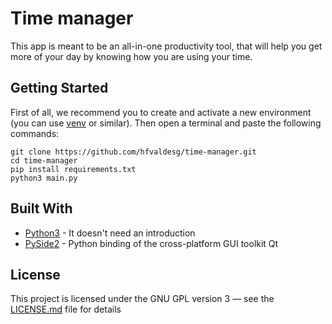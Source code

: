 # Time manager

This app is meant to be an all-in-one productivity tool, that will help you get more of your day by knowing how you are using your time.

## Getting Started

First of all, we recommend you to create and activate a new environment (you can use [venv](https://virtualenv.pypa.io/en/latest/userguide/#usage) or similar). Then open a terminal and paste the following commands:

	git clone https://github.com/hfvaldesg/time-manager.git
	cd time-manager
	pip install requirements.txt
	python3 main.py


## Built With

* [Python3](https://www.python.org/) - It doesn't need an introduction
* [PySide2](https://www.qt.io/qt-for-python) - Python binding of the cross-platform GUI toolkit Qt

## License

This project is licensed under the GNU GPL version 3 &mdash; see the [LICENSE.md](LICENSE.md) file for details